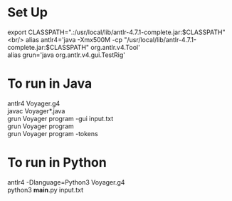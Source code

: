 # Set Up

export CLASSPATH=".:/usr/local/lib/antlr-4.7.1-complete.jar:$CLASSPATH" <br/>
alias antlr4='java -Xmx500M -cp "/usr/local/lib/antlr-4.7.1-complete.jar:$CLASSPATH" org.antlr.v4.Tool'<br/>
alias grun='java org.antlr.v4.gui.TestRig'<br/>

# To run in Java

antlr4 Voyager.g4 <br/>
javac Voyager*.java <br/>
grun Voyager program -gui input.txt<br/>
grun Voyager program <br/>
grun Voyager program -tokens <br/>


# To run in Python

antlr4 -Dlanguage=Python3 Voyager.g4 <br/>
python3 __main__.py input.txt <br/>
